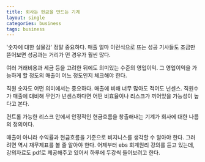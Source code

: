 ```yaml
---
title: 회사는 현금을 만드는 기계 
layout: single 
categories: business
tags: business 
---
```


'숫자에 대한 실물감' 정말 중요하다. 매출 얼마 이런식으로 뜨는 성공 기사들도 조금만 뜯어보면 성공과는 거리가 먼 경우가 훨씬 많다.

여러 거래비용과 세금 등을 고려한 뒤에도 의미있는 수준의 영업이익. 그 영업이익을 가능하게 할 정도의 매출이 어느 정도인지 체크해야 한다.

직원 숫자도 어떤 의미에서는 중요하다. 매출에 비해 너무 많아도 적어도 넌센스. 직원수가 매출에 대비해 무언가 넌센스하다면 어떤 비효율이나 리스크가 끼어있을 가능성이 높다고 본다.

컨트롤 가능한 리스크 안에서 안정적인 현금흐름을 창출해내는 기계가 회사에 대한 나름의 정의이다.

매출이 아니라 수익률과 현금흐름을 기준으로 비지니스를 생각할 수 알아야 한다. 그러려면 역시 재무제표를 볼 줄 알아야 한다. 어제부터 ebs 회계원리 강의를 듣고 있는데, 강의자료도 pdf로 제공해주고 있어서 하루에 두강씩 들어보려고 한다.









